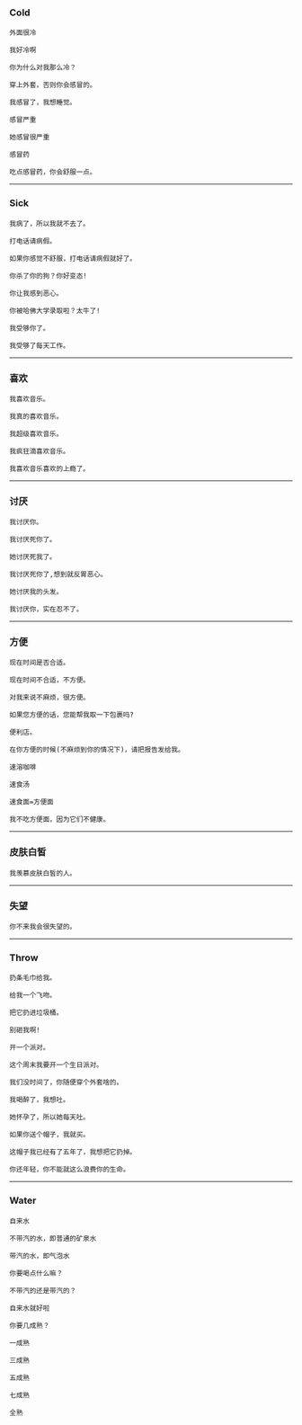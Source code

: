 ### Cold

```
外面很冷
```

```
我好冷啊
```

```
你为什么对我那么冷？
```

```
穿上外套，否则你会感冒的。
```

```
我感冒了，我想睡觉。
```

```
感冒严重
```

```
她感冒很严重
```

```
感冒药
```

```
吃点感冒药，你会舒服一点。
```

---

### Sick

```
我病了，所以我就不去了。
```

```
打电话请病假。
```

```
如果你感觉不舒服，打电话请病假就好了。
```

```
你杀了你的狗？你好变态!
```

```
你让我感到恶心。
```

```
你被哈佛大学录取啦？太牛了!
```

```
我受够你了。
```

```
我受够了每天工作。
```

---

### 喜欢

```
我喜欢音乐。
```

```
我真的喜欢音乐。
```

```
我超级喜欢音乐。
```

```
我疯狂滴喜欢音乐。
```

```
我喜欢音乐喜欢的上瘾了。
```

---

### 讨厌

```
我讨厌你。
```

```
我讨厌死你了。
```

```
她讨厌死我了。
```

```
我讨厌死你了,想到就反胃恶心。
```

```
她讨厌我的头发。
```

```
我讨厌你，实在忍不了。
```

---

### 方便

```
现在时间是否合适。
```

```
现在时间不合适，不方便。
```

```
对我来说不麻烦，很方便。
```

```
如果您方便的话，您能帮我取一下包裹吗?
```

```
便利店。
```

```
在你方便的时候(不麻烦到你的情况下)，请把报告发给我。
```

```
速溶咖啡
```

```
速食汤
```

```
速食面=方便面
```

```
我不吃方便面，因为它们不健康。
```

---

### 皮肤白皙

```
我羡慕皮肤白皙的人。
```

---

### 失望

```
你不来我会很失望的。
```

---

### Throw

```
扔条毛巾给我。
```

```
给我一个飞吻。
```

```
把它扔进垃圾桶。
```

```
别砸我啊!
```

```
开一个派对。
```

```
这个周末我要开一个生日派对。
```

```
我们没时间了，你随便穿个外套啥的。
```

```
我喝醉了，我想吐。
```

```
她怀孕了，所以她每天吐。
```

```
如果你送个帽子，我就买。
```

```
这帽子我已经有了五年了，我想把它扔掉。
```

```
你还年轻，你不能就这么浪费你的生命。
```

---

### Water

```
自来水
```

```
不带汽的水，即普通的矿泉水
```

```
带汽的水，即气泡水
```

```
你要喝点什么嘛？
```

```
不带汽的还是带汽的？
```

```
自来水就好啦
```

```
你要几成熟？
```

```
一成熟
```

```
三成熟
```

```
五成熟
```

```
七成熟
```

```
全熟
```

